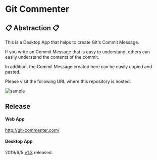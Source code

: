 # Git Commenter

## 📋 Abstraction 📋
This is a Desktop App that helps to create Git's Commit Message.

If you write an Commit Message that is easy to understand, others can easily understand the contents of the commit.

In addition, the Commit Message created here can be easily copied and pasted.

Please visit the following URL where this repository is hosted.

![sample](https://i.imgur.com/BRGuWAM.gif, "サンプル")

## Release

#### Web App
http://git-commenter.com/

#### Desktop App
2019/6/5 [v1.3](https://github.com/Akatsuki-py/git-commenter/releases/tag/v1.3) released.
